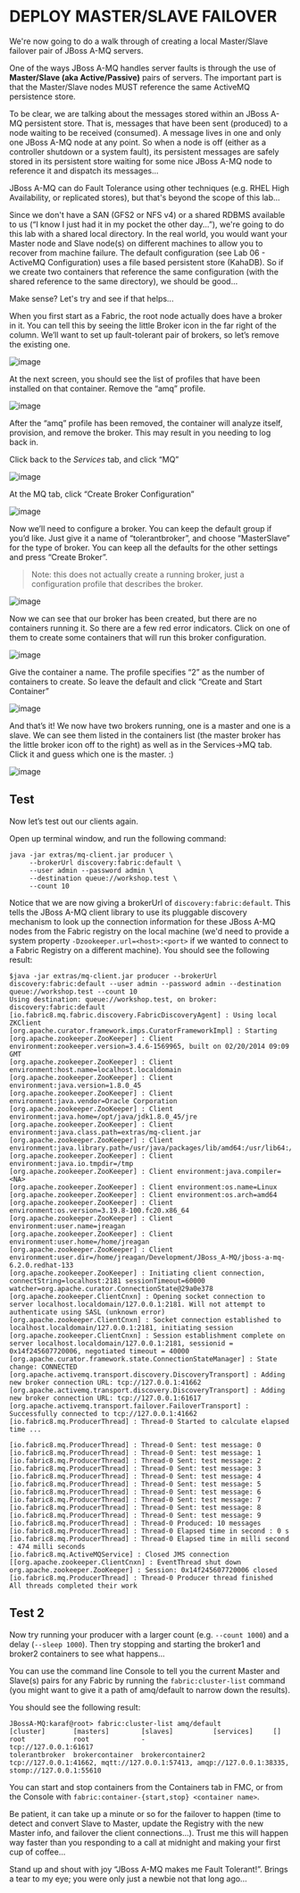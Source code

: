 # DEPLOY MASTER/SLAVE FAILOVER

We're now going to do a walk through of creating a local Master/Slave failover pair of JBoss A-MQ servers.

One of the ways JBoss A-MQ handles server faults is through the use of **Master/Slave (aka Active/Passive)** pairs of servers. The important part is that the Master/Slave nodes MUST reference the same ActiveMQ persistence store. 

To be clear, we are talking about the messages stored within an JBoss A-MQ persistent store. That is, messages that have been sent (produced) to a node waiting to be received (consumed). A message lives in one and only one JBoss A-MQ node at any point. So when a node is off (either as a controller shutdown or a system fault), its persistent messages are safely stored in its persistent store waiting for some nice JBoss A-MQ node to reference it and dispatch its messages...

JBoss A-MQ can do Fault Tolerance using other techniques (e.g. RHEL High Availability, or replicated stores), but that's beyond the scope of this lab...

Since we don't have a SAN (GFS2 or NFS v4) or a shared RDBMS available to us (“I know I just had it in my pocket the other day...”), we're going to do this lab with a shared local directory. In the real world, you would want your Master node and Slave node(s) on different machines to allow you to recover from machine failure. The default configuration (see Lab 06 - ActiveMQ Configuration) uses a file based persistent store (KahaDB). So if we create two containers that reference the same configuration (with the shared reference to the same directory), we should be good...

Make sense? Let's try and see if that helps...

When you first start as a Fabric, the root node actually does have a broker in it. You can tell this by seeing the little Broker icon in the far right of the column. We’ll want to set up fault-tolerant pair of brokers, so let’s remove the existing one. 

![image](https://cloud.githubusercontent.com/assets/3068071/12401199/90a7a6f6-be57-11e5-8309-788fdc7e86e6.png)

At the next screen, you should see the list of profiles that have been installed on that container. Remove the “amq” profile.

![image](https://cloud.githubusercontent.com/assets/3068071/12401218/a5b54544-be57-11e5-969c-102a14f13fd8.png)

After the “amq” profile has been removed, the container will analyze itself, provision, and remove the broker. This may result in you needing to log back in.

Click back to the _Services_ tab, and click “MQ”

![image](https://cloud.githubusercontent.com/assets/3068071/12401232/c4ff8a90-be57-11e5-9e74-937b867c6add.png)

At the MQ tab, click “Create Broker Configuration”

![image](https://cloud.githubusercontent.com/assets/3068071/12401267/e41479f4-be57-11e5-9657-789e39f8cc0d.png)

Now we’ll need to configure a broker. You can keep the default group if you’d like. Just give it a name of “tolerantbroker”, and choose “MasterSlave” for the type of broker. You can keep all the defaults for the other settings and press “Create Broker”. 

> Note: this does not actually create a running broker, just a configuration profile that describes the broker.

![image](https://cloud.githubusercontent.com/assets/3068071/12401280/03f4d14c-be58-11e5-9883-6f3649b35646.png)

Now we can see that our broker has been created, but there are no containers running it. So there are a few red error indicators. Click on one of them to create some containers that will run this broker configuration.


![image](https://cloud.githubusercontent.com/assets/3068071/12401295/206973a0-be58-11e5-97f0-11ab5d6724d0.png)

Give the container a name. The profile specifies “2” as the number of containers to create. So leave the default and click “Create and Start Container”


![image](https://cloud.githubusercontent.com/assets/3068071/12401317/321413c6-be58-11e5-9925-39a53e285a73.png)

And that’s it! We now have two brokers running, one is a master and one is a slave. We can see them listed in the containers list (the master broker has the little broker icon off to the right) as well as in the Services->MQ tab. Click it and guess which one is the master. :)

![image](https://cloud.githubusercontent.com/assets/3068071/12401426/d237f9d0-be58-11e5-8153-0063a49403e5.png)

## Test

Now let’s test out our clients again.

Open up terminal window, and run the following command:

```
java -jar extras/mq-client.jar producer \
     --brokerUrl discovery:fabric:default \
     --user admin --password admin \
     --destination queue://workshop.test \
     --count 10
```

Notice that we are now giving a brokerUrl of `discovery:fabric:default`. This tells the JBoss A-MQ client library to use its pluggable discovery mechanism to look up the connection information for these JBoss A-MQ nodes from the Fabric registry on the local machine (we'd need to provide a system property `-Dzookeeper.url=<host>:<port>` if we wanted to connect to a Fabric Registry on a different machine). You should see the following result:

```
$java -jar extras/mq-client.jar producer --brokerUrl discovery:fabric:default --user admin --password admin --destination queue://workshop.test --count 10
Using destination: queue://workshop.test, on broker: discovery:fabric:default
[io.fabric8.mq.fabric.discovery.FabricDiscoveryAgent] : Using local ZKClient
[org.apache.curator.framework.imps.CuratorFrameworkImpl] : Starting
[org.apache.zookeeper.ZooKeeper] : Client environment:zookeeper.version=3.4.6-1569965, built on 02/20/2014 09:09 GMT
[org.apache.zookeeper.ZooKeeper] : Client environment:host.name=localhost.localdomain
[org.apache.zookeeper.ZooKeeper] : Client environment:java.version=1.8.0_45
[org.apache.zookeeper.ZooKeeper] : Client environment:java.vendor=Oracle Corporation
[org.apache.zookeeper.ZooKeeper] : Client environment:java.home=/opt/java/jdk1.8.0_45/jre
[org.apache.zookeeper.ZooKeeper] : Client environment:java.class.path=extras/mq-client.jar
[org.apache.zookeeper.ZooKeeper] : Client environment:java.library.path=/usr/java/packages/lib/amd64:/usr/lib64:/lib64:/lib:/usr/lib
[org.apache.zookeeper.ZooKeeper] : Client environment:java.io.tmpdir=/tmp
[org.apache.zookeeper.ZooKeeper] : Client environment:java.compiler=<NA>
[org.apache.zookeeper.ZooKeeper] : Client environment:os.name=Linux
[org.apache.zookeeper.ZooKeeper] : Client environment:os.arch=amd64
[org.apache.zookeeper.ZooKeeper] : Client environment:os.version=3.19.8-100.fc20.x86_64
[org.apache.zookeeper.ZooKeeper] : Client environment:user.name=jreagan
[org.apache.zookeeper.ZooKeeper] : Client environment:user.home=/home/jreagan
[org.apache.zookeeper.ZooKeeper] : Client environment:user.dir=/home/jreagan/Development/JBoss_A-MQ/jboss-a-mq-6.2.0.redhat-133
[org.apache.zookeeper.ZooKeeper] : Initiating client connection, connectString=localhost:2181 sessionTimeout=60000 watcher=org.apache.curator.ConnectionState@29a0e378
[org.apache.zookeeper.ClientCnxn] : Opening socket connection to server localhost.localdomain/127.0.0.1:2181. Will not attempt to authenticate using SASL (unknown error)
[org.apache.zookeeper.ClientCnxn] : Socket connection established to localhost.localdomain/127.0.0.1:2181, initiating session
[org.apache.zookeeper.ClientCnxn] : Session establishment complete on server localhost.localdomain/127.0.0.1:2181, sessionid = 0x14f245607720006, negotiated timeout = 40000
[org.apache.curator.framework.state.ConnectionStateManager] : State change: CONNECTED
[org.apache.activemq.transport.discovery.DiscoveryTransport] : Adding new broker connection URL: tcp://127.0.0.1:41662
[org.apache.activemq.transport.discovery.DiscoveryTransport] : Adding new broker connection URL: tcp://127.0.0.1:61617
[org.apache.activemq.transport.failover.FailoverTransport] : Successfully connected to tcp://127.0.0.1:41662
[io.fabric8.mq.ProducerThread] : Thread-0 Started to calculate elapsed time ...

[io.fabric8.mq.ProducerThread] : Thread-0 Sent: test message: 0
[io.fabric8.mq.ProducerThread] : Thread-0 Sent: test message: 1
[io.fabric8.mq.ProducerThread] : Thread-0 Sent: test message: 2
[io.fabric8.mq.ProducerThread] : Thread-0 Sent: test message: 3
[io.fabric8.mq.ProducerThread] : Thread-0 Sent: test message: 4
[io.fabric8.mq.ProducerThread] : Thread-0 Sent: test message: 5
[io.fabric8.mq.ProducerThread] : Thread-0 Sent: test message: 6
[io.fabric8.mq.ProducerThread] : Thread-0 Sent: test message: 7
[io.fabric8.mq.ProducerThread] : Thread-0 Sent: test message: 8
[io.fabric8.mq.ProducerThread] : Thread-0 Sent: test message: 9
[io.fabric8.mq.ProducerThread] : Thread-0 Produced: 10 messages
[io.fabric8.mq.ProducerThread] : Thread-0 Elapsed time in second : 0 s
[io.fabric8.mq.ProducerThread] : Thread-0 Elapsed time in milli second : 474 milli seconds
[io.fabric8.mq.ActiveMQService] : Closed JMS connection
[[org.apache.zookeeper.ClientCnxn] : EventThread shut down
org.apache.zookeeper.ZooKeeper] : Session: 0x14f245607720006 closed
[io.fabric8.mq.ProducerThread] : Thread-0 Producer thread finished
All threads completed their work
```


## Test 2

Now try running your producer with a larger count (e.g. `--count 1000`) and a delay (`--sleep 1000`). Then try stopping and starting the broker1 and broker2 containers to see what happens...

You can use the command line Console to tell you the current Master and Slave(s) pairs for any Fabric by running the `fabric:cluster-list` command (you might want to give it a path of amq/default to narrow down the results).

You should see the following result:

```
JBossA-MQ:karaf@root> fabric:cluster-list amq/default
[cluster]       [masters]        [slaves]          [services]     []
root            root             -                 tcp://127.0.0.1:61617
tolerantbroker  brokercontainer  brokercontainer2  tcp://127.0.0.1:41662, mqtt://127.0.0.1:57413, amqp://127.0.0.1:38335, stomp://127.0.0.1:55610
```


You can start and stop containers from the Containers tab in FMC, or from the Console with `fabric:container-{start,stop} <container name>`.

Be patient, it can take up a minute or so for the failover to happen (time to detect and convert Slave to Master, update the Registry with the new Master info, and failover the client connections...). Trust me this will happen way faster than you responding to a call at midnight and making your first cup of coffee...

Stand up and shout with joy “JBoss A-MQ makes me Fault Tolerant!”. Brings a tear to my eye; you were only just a newbie not that long ago...



